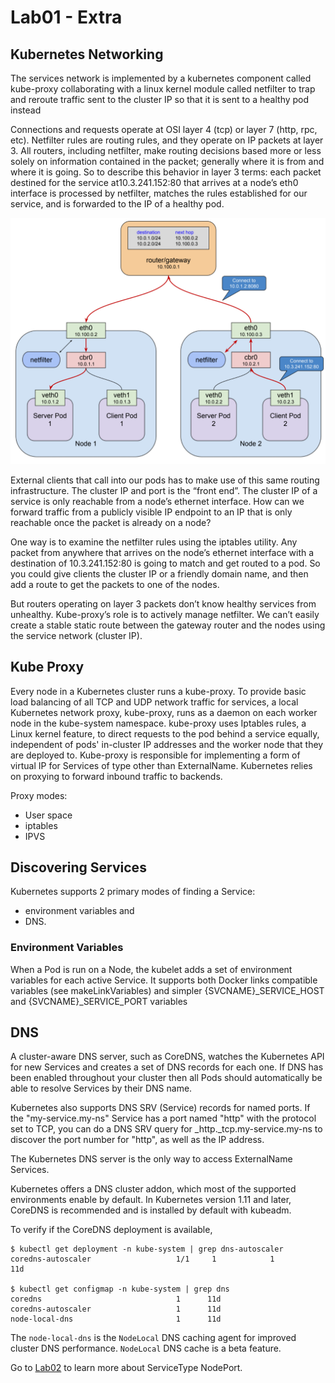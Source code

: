 # Lab01 - Extra

## Kubernetes Networking

The services network is implemented by a kubernetes component called kube-proxy collaborating with a linux kernel module called netfilter to trap and reroute traffic sent to the cluster IP so that it is sent to a healthy pod instead

Connections and requests operate at OSI layer 4 (tcp) or layer 7 (http, rpc, etc). Netfilter rules are routing rules, and they operate on IP packets at layer 3. All routers, including netfilter, make routing decisions based more or less solely on information contained in the packet; generally where it is from and where it is going. So to describe this behavior in layer 3 terms: each packet destined for the service at10.3.241.152:80 that arrives at a node’s eth0 interface is processed by netfilter, matches the rules established for our service, and is forwarded to the IP of a healthy pod.

![Layer 3 Forwarding](../images/kube-layer3-networking.png)

External clients that call into our pods has to make use of this same routing infrastructure. The cluster IP and port is the “front end”. The cluster IP of a service is only reachable from a node’s ethernet interface. How can we forward traffic from a publicly visible IP endpoint to an IP that is only reachable once the packet is already on a node?

One way is to examine the netfilter rules using the iptables utility. Any packet from anywhere that arrives on the node’s ethernet interface with a destination of 10.3.241.152:80 is going to match and get routed to a pod. So you could give clients the cluster IP or a friendly domain name, and then add a route to get the packets to one of the nodes.

But routers operating on layer 3 packets don’t know healthy services from unhealthy. Kube-proxy’s role is to actively manage netfilter. We can’t easily create a stable static route between the gateway router and the nodes using the service network (cluster IP).

## Kube Proxy

Every node in a Kubernetes cluster runs a kube-proxy. To provide basic load balancing of all TCP and UDP network traffic for services, a local Kubernetes network proxy, kube-proxy, runs as a daemon on each worker node in the kube-system namespace. kube-proxy uses Iptables rules, a Linux kernel feature, to direct requests to the pod behind a service equally, independent of pods' in-cluster IP addresses and the worker node that they are deployed to. Kube-proxy is responsible for implementing a form of virtual IP for Services of type other than ExternalName. Kubernetes relies on proxying to forward inbound traffic to backends. 

Proxy modes:
- User space
- iptables
- IPVS

## Discovering Services

Kubernetes supports 2 primary modes of finding a Service:
- environment variables and 
- DNS.

### Environment Variables

When a Pod is run on a Node, the kubelet adds a set of environment variables for each active Service. It supports both Docker links compatible variables (see makeLinkVariables) and simpler {SVCNAME}_SERVICE_HOST and {SVCNAME}_SERVICE_PORT variables

## DNS

A cluster-aware DNS server, such as CoreDNS, watches the Kubernetes API for new Services and creates a set of DNS records for each one. If DNS has been enabled throughout your cluster then all Pods should automatically be able to resolve Services by their DNS name.

Kubernetes also supports DNS SRV (Service) records for named ports. If the "my-service.my-ns" Service has a port named "http" with the protocol set to TCP, you can do a DNS SRV query for _http._tcp.my-service.my-ns to discover the port number for "http", as well as the IP address.

The Kubernetes DNS server is the only way to access ExternalName Services.

Kubernetes offers a DNS cluster addon, which most of the supported environments enable by default. In Kubernetes version 1.11 and later, CoreDNS is recommended and is installed by default with kubeadm.

To verify if the CoreDNS deployment is available,
```
$ kubectl get deployment -n kube-system | grep dns-autoscaler
coredns-autoscaler                   1/1     1            1           11d

$ kubectl get configmap -n kube-system | grep dns
coredns                              1      11d
coredns-autoscaler                   1      11d
node-local-dns                       1      11d
```
The `node-local-dns` is the `NodeLocal` DNS caching agent for improved cluster DNS performance. `NodeLocal` DNS cache is a beta feature.


Go to [Lab02](../Lab02/README.md) to learn more about ServiceType NodePort.